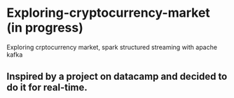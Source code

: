 # Exploring-cryptocurrency-market (in progress)
Exploring crptocurrency market, spark structured streaming with apache kafka

## Inspired by a project on datacamp and decided to do it for real-time.
